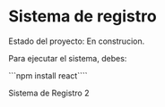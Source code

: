 <h1>Sistema de registro</h1>

Estado del proyecto: En construcion.

Para ejecutar el sistema, debes:

```npm install react````

Sistema de Registro 2

